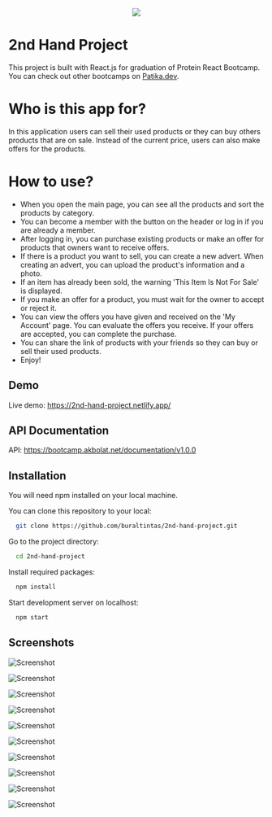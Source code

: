 <p align="center">
  <img 
    src="https://i.ibb.co/T1yrJpt/logo.png"
  >
</p>

# 2nd Hand Project

This project is built with React.js for graduation of Protein React Bootcamp. You can check out other bootcamps on [Patika.dev](https://www.patika.dev/tr/bootcamp).

# Who is this app for?

In this application users can sell their used products or they can buy others products that are on sale. Instead of the current price, users can also make offers for the products.

# How to use?

- When you open the main page, you can see all the products and sort the products by category.
- You can become a member with the button on the header or log in if you are already a member.
- After logging in, you can purchase existing products or make an offer for products that owners want to receive offers.
- If there is a product you want to sell, you can create a new advert. When creating an advert, you can upload the product's information and a photo.
- If an item has already been sold, the warning 'This Item Is Not For Sale' is displayed.
- If you make an offer for a product, you must wait for the owner to accept or reject it.
- You can view the offers you have given and received on the 'My Account' page. You can evaluate the offers you receive. If your offers are accepted, you can complete the purchase.
- You can share the link of products with your friends so they can buy or sell their used products.
- Enjoy!

## Demo

Live demo: https://2nd-hand-project.netlify.app/

## API Documentation

API: https://bootcamp.akbolat.net/documentation/v1.0.0

## Installation

You will need npm installed on your local machine.

You can clone this repository to your local:

```bash
  git clone https://github.com/buraltintas/2nd-hand-project.git
```

Go to the project directory:

```bash
  cd 2nd-hand-project
```

Install required packages:

```bash
  npm install
```

Start development server on localhost:

```bash
  npm start
```

## Screenshots

![Screenshot](https://i.ibb.co/r0qXC6f/1.png)

![Screenshot](https://i.ibb.co/BrsGD8D/Screen-Shot-2022-04-29-at-14-09-39.png)

![Screenshot](https://i.ibb.co/n0DCrWh/3.png)

![Screenshot](https://i.ibb.co/Nm8kDHJ/Screen-Shot-2022-04-29-at-14-10-26.png)

![Screenshot](https://i.ibb.co/kJLRywR/5.png)

![Screenshot](https://i.ibb.co/G7jtxPw/Screen-Shot-2022-04-29-at-14-10-46.png)

![Screenshot](https://i.ibb.co/grtJWCk/Screen-Shot-2022-04-29-at-14-11-24.png)

![Screenshot](https://i.ibb.co/h9BPyBj/Screen-Shot-2022-04-29-at-14-13-20.png)

![Screenshot](https://i.ibb.co/jwmgjc3/9.png)

![Screenshot](https://i.ibb.co/Wc3n1Ph/10.png)

